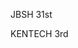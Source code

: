 JBSH 31st


KENTECH 3rd

<!---
sci-jihwan/sci-jihwan is a ✨ special ✨ repository because its `README.md` (this file) appears on your GitHub profile.
You can click the Preview link to take a look at your changes.
--->

